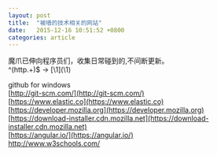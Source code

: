```yaml
---
layout: post
title:  "被墙的技术相关的网站"
date:   2015-12-16 10:51:52 +0800
categories: article
---
```

魔爪已伸向程序员们，收集日常碰到的,不间断更新。   
^(http.+)$ -> [\1]\(\1\)    

github for windows      
[http://git-scm.com/](http://git-scm.com/)      
[https://www.elastic.co](https://www.elastic.co)    
[https://developer.mozilla.org](https://developer.mozilla.org)   
[https://download-installer.cdn.mozilla.net](https://download-installer.cdn.mozilla.net)      
[https://angular.io/](https://angular.io/)  
http://www.w3schools.com/    